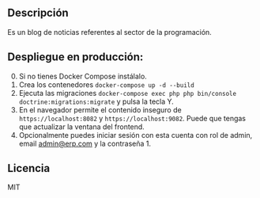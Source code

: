 ## Descripción
Es un blog de noticias referentes al sector de la programación.

## Despliegue en producción:

 0. Si no tienes Docker Compose instálalo.
 1. Crea los contenedores `docker-compose up -d --build`
 2. Ejecuta las migraciones `docker-compose exec php php bin/console doctrine:migrations:migrate` y pulsa la tecla Y.
 3. En el navegador permite el contenido inseguro de `https://localhost:8082` 
    y `https://localhost:9082`. Puede que tengas que actualizar la ventana del frontend.
 4. Opcionalmente puedes iniciar sesión con esta cuenta con rol de admin, email admin@erp.com y la contraseña 1.

## Licencia
MIT
